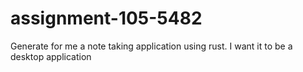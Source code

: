 # assignment-105-5482
Generate for me a note taking application using rust. I want it to be a desktop application

